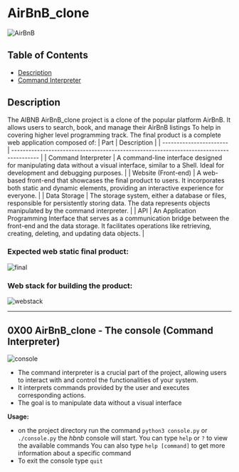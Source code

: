 # AirBnB_clone
![AirBnB](https://github.com/Adeniyii/AirBnB_clone/blob/main/assets/hbnb_logo.png)

## Table of Contents
- [Description](#Description)
- [Command Interpreter](#command-interpreter)

## Description
The AIBNB AirBnB_clone project is a clone of the popular platform AirBnB. It allows users to search, book, and manage their AirBnB listings To help in covering higher level programming track.
The final product is a complete web application composed of:
| Part                    | Description                                                                             |
| ----------------------- | --------------------------------------------------------------------------------------- |
| Command Interpreter     | A command-line interface designed for manipulating data without a visual interface, similar to a Shell. Ideal for development and debugging purposes. |
| Website (Front-end)     | A web-based front-end that showcases the final product to users. It incorporates both static and dynamic elements, providing an interactive experience for everyone. |
| Data Storage            | The storage system, either a database or files, responsible for persistently storing data. The data represents objects manipulated by the command interpreter. |
| API                     | An Application Programming Interface that serves as a communication bridge between the front-end and the data storage. It facilitates operations like retrieving, creating, deleting, and updating data objects. |

### Expected web static final product:
![final](https://s3.amazonaws.com/intranet-projects-files/holbertonschool-higher-level_programming+/268/8-index.png)

### Web stack for building the product:
![webstack](https://i.imgur.com/lgZnZrz.png)

----

## 0X00 AirBnB_clone - The console (Command Interpreter)
![console](https://github.com/PierreBeaujuge/AirBnB_clone/raw/master/0x00-images/img_1.png)
- The command interpreter is a crucial part of the project, allowing users to interact with and control the functionalities of your system. 
- It interprets commands provided by the user and executes corresponding actions.
- The goal is to manipulate data without a visual interface

**Usage:**
- on the project directory run the command `python3 console.py` or `./console.py`
the *hbnb* console will start. You can type `help` or `?` to view the available commands
You can also type `help [command]` to get more information about a specific command
- To exit the console type `quit`
